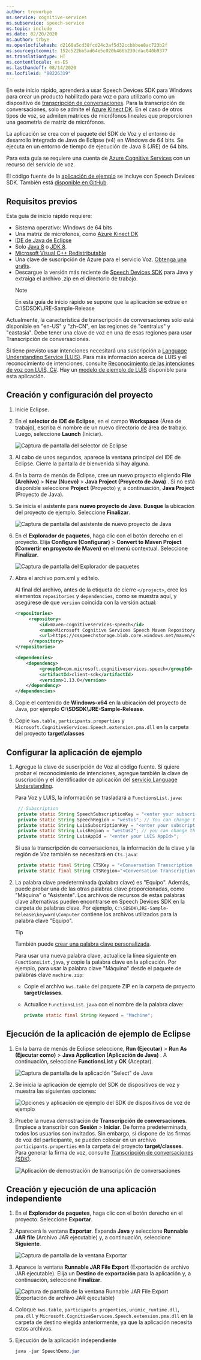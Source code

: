 ```yaml
---
author: trevorbye
ms.service: cognitive-services
ms.subservice: speech-service
ms.topic: include
ms.date: 02/20/2020
ms.author: trbye
ms.openlocfilehash: d2160a5cd38fcd24c3af5d32ccbbbee8ac723b2f
ms.sourcegitcommit: 152c522bb5ad64e5c020b466b239cdac040b9377
ms.translationtype: HT
ms.contentlocale: es-ES
ms.lasthandoff: 08/14/2020
ms.locfileid: "88226319"
---
```

En este inicio rápido, aprenderá a usar Speech Devices SDK para Windows para crear un producto habilitado para voz o para utilizarlo como un dispositivo de [transcripción de conversaciones](../conversation-transcription-service.md). Para la transcripción de conversaciones, solo se admite el [Azure Kinect DK](https://azure.microsoft.com/services/kinect-dk/). En el caso de otros tipos de voz, se admiten matrices de micrófonos lineales que proporcionen una geometría de matriz de micrófonos.

La aplicación se crea con el paquete del SDK de Voz y el entorno de desarrollo integrado de Java de Eclipse (v4) en Windows de 64 bits. Se ejecuta en un entorno de tiempo de ejecución de Java 8 (JRE) de 64 bits.

Para esta guía se requiere una cuenta de [Azure Cognitive Services](../get-started.md) con un recurso del servicio de voz.

El código fuente de la [aplicación de ejemplo](https://aka.ms/sdsdk-download-JRE) se incluye con Speech Devices SDK. También está [disponible en GitHub](https://github.com/Azure-Samples/Cognitive-Services-Speech-Devices-SDK).

## <a name="prerequisites"></a>Requisitos previos

Esta guía de inicio rápido requiere:

* Sistema operativo: Windows de 64 bits
* Una matriz de micrófonos, como [Azure Kinect DK](https://azure.microsoft.com/services/kinect-dk/)
* [IDE de Java de Eclipse](https://www.eclipse.org/downloads/)
* Solo [Java 8](https://www.oracle.com/technetwork/java/javase/downloads/jre8-downloads-2133155.html) o [JDK 8](https://www.oracle.com/technetwork/java/javase/downloads/index.html).
* [Microsoft Visual C++ Redistributable](https://support.microsoft.com/help/2977003/the-latest-supported-visual-c-downloads)
* Una clave de suscripción de Azure para el servicio Voz. [Obtenga una gratis](../get-started.md).
* Descargue la versión más reciente de [Speech Devices SDK](https://aka.ms/sdsdk-download-JRE) para Java y extraiga el archivo .zip en el directorio de trabajo.
   > [!NOTE]
   > En esta guía de inicio rápido se supone que la aplicación se extrae en C:\SDSDK\JRE-Sample-Release

Actualmente, la característica de transcripción de conversaciones solo está disponible en "en-US" y "zh-CN", en las regiones de "centralus" y "eastasia". Debe tener una clave de voz en una de esas regiones para usar Transcripción de conversaciones.

Si tiene previsto usar intenciones necesitará una suscripción a [Language Understanding Service (LUIS)](https://docs.microsoft.com/azure/cognitive-services/luis/azureibizasubscription). Para más información acerca de LUIS y el reconocimiento de intenciones, consulte [Reconocimiento de las intenciones de voz con LUIS, C#](https://docs.microsoft.com/azure/cognitive-services/speech-service/how-to-recognize-intents-from-speech-csharp). Hay un [modelo de ejemplo de LUIS](https://aka.ms/sdsdk-luis) disponible para esta aplicación.

## <a name="create-and-configure-the-project"></a>Creación y configuración del proyecto

1. Inicie Eclipse.

1. En el **selector de IDE de Eclipse**, en el campo **Workspace** (Área de trabajo), escriba el nombre de un nuevo directorio de área de trabajo. Luego, seleccione **Launch** (Iniciar).

   ![Captura de pantalla del selector de Eclipse](../media/speech-devices-sdk/eclipse-launcher.png)

1. Al cabo de unos segundos, aparece la ventana principal del IDE de Eclipse. Cierre la pantalla de bienvenida si hay alguna.

1. En la barra de menús de Eclipse, cree un nuevo proyecto eligiendo **File (Archivo)**  > **New (Nuevo)**  > **Java Project (Proyecto de Java)** . Si no está disponible seleccione **Project** (Proyecto) y, a continuación, **Java Project** (Proyecto de Java).

1. Se inicia el asistente para **nuevo proyecto de Java**. **Busque** la ubicación del proyecto de ejemplo. Seleccione **Finalizar**.

   ![Captura de pantalla del asistente de nuevo proyecto de Java](../media/speech-devices-sdk/eclipse-new-java-project.png)

1. En el **Explorador de paquetes**, haga clic con el botón derecho en el proyecto. Elija **Configure (Configurar)**  > **Convert to Maven Project (Convertir en proyecto de Maven)** en el menú contextual. Seleccione **Finalizar**.

   ![Captura de pantalla del Explorador de paquetes](../media/speech-devices-sdk/eclipse-convert-to-maven.png)

1. Abra el archivo pom.xml y edítelo.

    Al final del archivo, antes de la etiqueta de cierre `</project>`, cree los elementos `repositories` y `dependencies`, como se muestra aquí, y asegúrese de que `version` coincida con la versión actual:
    ```xml
    <repositories>
         <repository>
             <id>maven-cognitiveservices-speech</id>
             <name>Microsoft Cognitive Services Speech Maven Repository</name>
             <url>https://csspeechstorage.blob.core.windows.net/maven/</url>
         </repository>
    </repositories>
 
    <dependencies>
        <dependency>
             <groupId>com.microsoft.cognitiveservices.speech</groupId>
             <artifactId>client-sdk</artifactId>
             <version>1.13.0</version>
        </dependency>
    </dependencies>
   ```

1. Copie el contenido de **Windows-x64** en la ubicación del proyecto de Java, por ejemplo **C:\SDSDK\JRE-Sample-Release**.

1. Copie `kws.table`, `participants.properties` y `Microsoft.CognitiveServices.Speech.extension.pma.dll` en la carpeta del proyecto **target\classes**

## <a name="configure-the-sample-application"></a>Configurar la aplicación de ejemplo

1. Agregue la clave de suscripción de Voz al código fuente. Si quiere probar el reconocimiento de intenciones, agregue también la clave de suscripción y el identificador de aplicación del [servicio Language Understanding](https://azure.microsoft.com/services/cognitive-services/language-understanding-intelligent-service/).

   Para Voz y LUIS, la información se trasladará a `FunctionsList.java`:

   ```java
    // Subscription
    private static String SpeechSubscriptionKey = "<enter your subscription info here>";
    private static String SpeechRegion = "westus"; // You can change this if your speech region is different.
    private static String LuisSubscriptionKey = "<enter your subscription info here>";
    private static String LuisRegion = "westus2"; // you can change this, if you want to test the intent, and your LUIS region is different.
    private static String LuisAppId = "<enter your LUIS AppId>";
   ```

   Si usa la transcripción de conversaciones, la información de la clave y la región de Voz también se necesitará en `Cts.java`:

   ```java
    private static final String CTSKey = "<Conversation Transcription Service Key>";
    private static final String CTSRegion="<Conversation Transcription Service Region>";// Region may be "centralus" or "eastasia"
   ```

1. La palabra clave predeterminada (palabra clave) es "Equipo". Además, puede probar una de las otras palabras clave proporcionadas, como "Máquina" o "Asistente". Los archivos de recursos de estas palabras clave alternativas pueden encontrarse en Speech Devices SDK en la carpeta de palabras clave. Por ejemplo, `C:\SDSDK\JRE-Sample-Release\keyword\Computer` contiene los archivos utilizados para la palabra clave "Equipo".

    > [!TIP]
    > También puede [crear una palabra clave personalizada](../speech-devices-sdk-create-kws.md).

    Para usar una nueva palabra clave, actualice la línea siguiente en `FunctionsList.java`, y copie la palabra clave en la aplicación. Por ejemplo, para usar la palabra clave "Máquina" desde el paquete de palabras clave `machine.zip`:

   * Copie el archivo `kws.table` del paquete ZIP en la carpeta de proyecto **target/classes**.
   * Actualice `FunctionsList.java` con el nombre de la palabra clave:

     ```java
     private static final String Keyword = "Machine";
     ```

## <a name="run-the-sample-application-from-eclipse"></a>Ejecución de la aplicación de ejemplo de Eclipse

1. En la barra de menús de Eclipse seleccione, **Run (Ejecutar)**  > **Run As (Ejecutar como)**  > **Java Application (Aplicación de Java)** . A continuación, seleccione **FunctionsList** y **OK** (Aceptar).

   ![Captura de pantalla de la aplicación "Select" de Java](../media/speech-devices-sdk/eclipse-run-sample.png)

1. Se inicia la aplicación de ejemplo del SDK de dispositivos de voz y muestra las siguientes opciones:

   ![Opciones y aplicación de ejemplo del SDK de dispositivos de voz de ejemplo](../media/speech-devices-sdk/java-sample-app-windows.png)

1. Pruebe la nueva demostración de **Transcripción de conversaciones**. Empiece a transcribir con **Sesión** > **Iniciar**. De forma predeterminada, todos los usuarios son invitados. Sin embargo, si dispone de las firmas de voz del participante, se pueden colocar en un archivo `participants.properties` en la carpeta del proyecto **target/classes**. Para generar la firma de voz, consulte [Transcripción de conversaciones (SDK)](../how-to-use-conversation-transcription-service.md).

   ![Aplicación de demostración de transcripción de conversaciones](../media/speech-devices-sdk/cts-sample-app-windows.png)

## <a name="create-and-run-a-standalone-application"></a>Creación y ejecución de una aplicación independiente

1. En el **Explorador de paquetes**, haga clic con el botón derecho en el proyecto. Seleccione **Exportar**.

1. Aparecerá la ventana **Exportar**. Expanda **Java** y seleccione **Runnable JAR file** (Archivo JAR ejecutable) y, a continuación, seleccione **Siguiente**.

   ![Captura de pantalla de la ventana Exportar](../media/speech-devices-sdk/eclipse-export-windows.png)

1. Aparece la ventana **Runnable JAR File Export** (Exportación de archivo JAR ejecutable). Elija un **Destino de exportación** para la aplicación y, a continuación, seleccione **Finalizar**.

   ![Captura de pantalla de la ventana Runnable JAR File Export (Exportación de archivo JAR ejecutable)](../media/speech-devices-sdk/eclipse-export-jar-windows.png)

1. Coloque `kws.table`, `participants.properties`, `unimic_runtime.dll`, `pma.dll` y `Microsoft.CognitiveServices.Speech.extension.pma.dll` en la carpeta de destino elegida anteriormente, ya que la aplicación necesita estos archivos.

1. Ejecución de la aplicación independiente

   ```powershell
   java -jar SpeechDemo.jar
   ```
